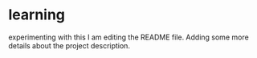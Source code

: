 # learning
experimenting with this 
I am editing the README file. Adding some more details about the project description. 

